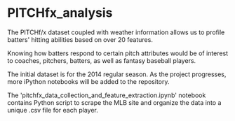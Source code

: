 # PITCHfx_analysis


The PITCHf/x dataset coupled with weather information allows us to profile batters' hitting abilities based on over 20 features.

Knowing how batters respond to certain pitch attributes would be of interest to coaches, pitchers, batters, as well as fantasy baseball players.

The initial dataset is for the 2014 regular season.  As the project progresses, more iPython notebooks will be added to the repository.

The 'pitchfx_data_collection_and_feature_extraction.ipynb' notebook contains Python script to scrape the MLB site and organize the data into a unique .csv file for each player.
